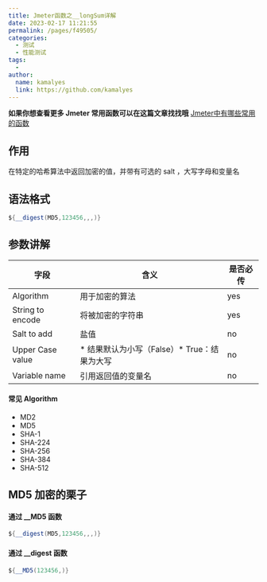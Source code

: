 ```yaml
---
title: Jmeter函数之__longSum详解
date: 2023-02-17 11:21:55
permalink: /pages/f49505/
categories:
  - 测试
  - 性能测试
tags:
  - 
author: 
  name: kamalyes
  link: https://github.com/kamalyes
---
```

**如果你想查看更多 Jmeter 常用函数可以在这篇文章找找哦**
[Jmeter中有哪些常用的函数](./01.Jmeter中有哪些常用的函数.md)

作用
--

在特定的哈希算法中返回加密的值，并带有可选的 salt ，大写字母和变量名

语法格式
----

```java
${__digest(MD5,123456,,,)}
```

参数讲解
----

| 字段 | 含义 | 是否必传 |
| --- | --- | --- |
| Algorithm | 用于加密的算法 | yes |
| String to encode | 将被加密的字符串 | yes |
| Salt to add |  盐值 | no |
| Upper Case value |  *   结果默认为小写（False）*   True：结果为大写 | no |
| Variable name |  引用返回值的变量名 | no |

#### 常见 Algorithm

*   MD2
*   MD5
*   SHA-1
*   SHA-224
*   SHA-256
*   SHA-384
*   SHA-512

MD5 加密的栗子
---------

#### 通过 __MD5 函数

```java
${__digest(MD5,123456,,,)}
```

#### 通过 __digest 函数

```java
${__MD5(123456,)}
```
